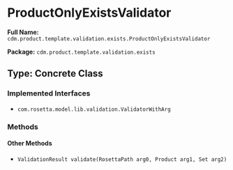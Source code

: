 # ProductOnlyExistsValidator

**Full Name:** `cdm.product.template.validation.exists.ProductOnlyExistsValidator`

**Package:** `cdm.product.template.validation.exists`

## Type: Concrete Class

### Implemented Interfaces

- `com.rosetta.model.lib.validation.ValidatorWithArg`

### Methods

#### Other Methods

- `ValidationResult validate(RosettaPath arg0, Product arg1, Set arg2)`

